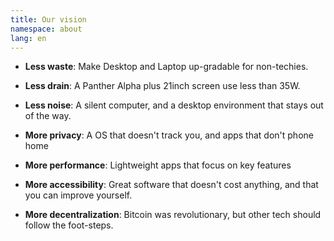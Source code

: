 ```yaml
---
title: Our vision
namespace: about
lang: en
---
```


- **Less waste**: Make Desktop and Laptop up-gradable for non-techies.
- **Less drain**: A Panther Alpha plus 21inch screen use less than 35W.
- **Less noise**: A silent computer, and a desktop environment that stays out of the way.

- **More privacy**: A OS that doesn't track you, and apps that don't phone home
- **More performance**: Lightweight apps that focus on key features
- **More accessibility**: Great software that doesn't cost anything, and that you can improve yourself.
- **More decentralization**: Bitcoin was revolutionary, but other tech should follow the foot-steps.
